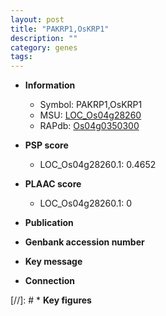 ```yaml
---
layout: post
title: "PAKRP1,OsKRP1"
description: ""
category: genes
tags: 
---
```


* **Information**  
    + Symbol: PAKRP1,OsKRP1  
    + MSU: [LOC_Os04g28260](http://rice.plantbiology.msu.edu/cgi-bin/ORF_infopage.cgi?orf=LOC_Os04g28260)  
    + RAPdb: [Os04g0350300](http://rapdb.dna.affrc.go.jp/viewer/gbrowse_details/irgsp1?name=Os04g0350300)  

* **PSP score**  
    + LOC_Os04g28260.1: 0.4652 

* **PLAAC score**  
    + LOC_Os04g28260.1: 0 

* **Publication**  

* **Genbank accession number**  

* **Key message**  

* **Connection**  

[//]: # * **Key figures**  


